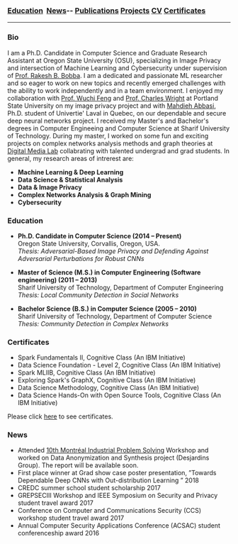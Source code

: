 

### [Education](#education)&nbsp;  [News](#news)-- [Publications](/Publications/papers.html)  [Projects](project.md)   [CV](./CV.pdf)    [Certificates](#certificates)
----------------------------------------------------------------------------------------------------------------------------------

### Bio

I am a Ph.D. Candidate in Computer Science and Graduate Research Assistant at Oregon State University (OSU), specializing in Image Privacy and intersection of Machine Learning and Cybersecurity under supervision of [Prof. Rakesh B. Bobba](https://eecs.oregonstate.edu/people/bobba-rakesh).  I am a dedicated and passionate ML researcher and so eager to work on new topics and recently emerged challenges with the ability to work independently and in a team environment. I enjoyed my collaboration with [Prof. Wuchi Feng](https://web.cecs.pdx.edu/~wuchi/) and [Prof. Charles Wright](https://web.cecs.pdx.edu/~cvwright/) at Portland State University on my image privacy project and with [Mahdieh Abbasi](http://mahdane.github.io), Ph.D. student of Univertie' Laval in Quebec, on our dependable and secure deep neural networks project. I received my Master's and Bachelor's degrees in Computer Engineeing and Computer Science at Sharif University of Technology. During my master, I worked on some fun and exciting projects on complex networks analysis methods and graph theories at [Digital Media Lab](http://dml.ce.sharif.edu/dmlsite/?q=people) collabrating with talented undergrad and grad students. In general, my research areas of intrerest are:

* **Machine Learning & Deep Learning** 
* **Data Science & Statistical Analysis** 
* **Data & Image Privacy** 
* **Complex Networks Analysis & Graph Mining** 
* **Cybersecurity** 


### Education

                         
* **Ph.D. Candidate in Computer Science (2014 – Present)**\
  Oregon State University, Corvallis, Oregon, USA.\
  *Thesis: Adversarial-Based Image Privacy and Defending Against Adversarial Perturbations for Robust CNNs* 
  
* **Master of Science (M.S.) in Computer Engineering (Software engineering) (2011 – 2013)** \
  Sharif University of Technology, Department of Computer Engineering \
  *Thesis: Local Community Detection in Social Networks*
  
* **Bachelor Science (B.S.) in Computer Science (2005 – 2010)**\
  Sharif University of Technology, Department of Computer Science\
  *Thesis: Community Detection in Complex Networks*
  

### Certificates
* Spark Fundamentals II,  Cognitive Class (An IBM Initiative)
* Data Science Foundation - Level 2,  Cognitive Class (An IBM Initiative)
* Spark MLlIB, Cognitive Class (An IBM Initiative)
* Exploring Spark's GraphX, Cognitive Class (An IBM Initiative)
* Data Science Methodology, Cognitive Class (An IBM Initiative)
* Data Science Hands-On with Open Source Tools, Cognitive Class (An IBM Initiative)

Please click [here](certificates.pdf) to see certificates.
 


### News
* Attended [10th Montréal Industrial Problem Solving](http://www.crm.umontreal.ca/industrialprob2020/) Workshop and worked on Data Anonymization and Synthesis project (Desjardins Group). The report will be available soon.
* First place winner at Grad show case poster presentation, ”Towards Dependable Deep CNNs with Out-distribution Learning ” 2018
* CREDC summer school student scholarship 2017 
* GREPSECIII Workshop and IEEE Symposium on Security and Privacy student travel award 2017 
* Conference on Computer and Communications Security (CCS) workshop student  travel award 2017 
* Annual Computer Security Applications Conference (ACSAC) student conferenceship award 2016



